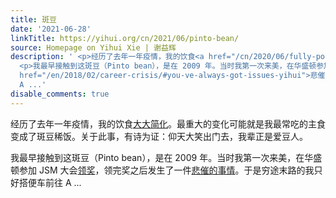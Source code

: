 ```yaml
---
title: 斑豆
date: '2021-06-28'
linkTitle: https://yihui.org/cn/2021/06/pinto-bean/
source: Homepage on Yihui Xie | 谢益辉
description: ' <p>经历了去年一年疫情，我的饮食<a href="/cn/2020/06/fully-poor/">大大简化</a>。最重大的变化可能就是我最常吃的主食变成了斑豆稀饭。关于此事，有诗为证：仰天大笑出门去，我辈正是爱豆人。</p>
  <p>我最早接触到这斑豆（Pinto bean），是在 2009 年。当时我第一次来美，在华盛顿参加 JSM 大会<a href="/cn/2009/04/won-john-chambers-award/">领奖</a>，领完奖之后发生了一件<a
  href="/en/2018/02/career-crisis/#you-ve-always-got-issues-yihui">悲催的事情</a>。于是穷途末路的我只好搭便车前往
  A ...'
disable_comments: true
---
```

 <p>经历了去年一年疫情，我的饮食<a href="/cn/2020/06/fully-poor/">大大简化</a>。最重大的变化可能就是我最常吃的主食变成了斑豆稀饭。关于此事，有诗为证：仰天大笑出门去，我辈正是爱豆人。</p> <p>我最早接触到这斑豆（Pinto bean），是在 2009 年。当时我第一次来美，在华盛顿参加 JSM 大会<a href="/cn/2009/04/won-john-chambers-award/">领奖</a>，领完奖之后发生了一件<a href="/en/2018/02/career-crisis/#you-ve-always-got-issues-yihui">悲催的事情</a>。于是穷途末路的我只好搭便车前往 A ...